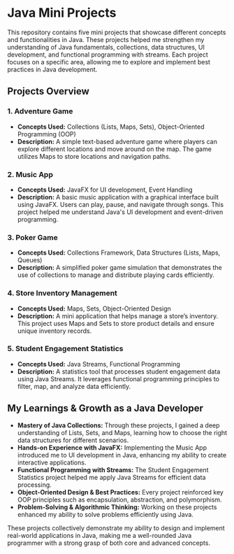 # Java Mini Projects

This repository contains five mini projects that showcase different concepts and functionalities in Java. These projects helped me strengthen my understanding of Java fundamentals, collections, data structures, UI development, and functional programming with streams. Each project focuses on a specific area, allowing me to explore and implement best practices in Java development.

## Projects Overview

### 1. Adventure Game
- **Concepts Used:** Collections (Lists, Maps, Sets), Object-Oriented Programming (OOP)
- **Description:** A simple text-based adventure game where players can explore different locations and move around on the map. The game utilizes Maps to store locations and navigation paths.

### 2. Music App
- **Concepts Used:** JavaFX for UI development, Event Handling
- **Description:** A basic music application with a graphical interface built using JavaFX. Users can play, pause, and navigate through songs. This project helped me understand Java's UI development and event-driven programming.

### 3. Poker Game
- **Concepts Used:** Collections Framework, Data Structures (Lists, Maps, Queues)
- **Description:** A simplified poker game simulation that demonstrates the use of collections to manage and distribute playing cards efficiently.

### 4. Store Inventory Management
- **Concepts Used:** Maps, Sets, Object-Oriented Design
- **Description:** A mini application that helps manage a store’s inventory. This project uses Maps and Sets to store product details and ensure unique inventory records.

### 5. Student Engagement Statistics
- **Concepts Used:** Java Streams, Functional Programming
- **Description:** A statistics tool that processes student engagement data using Java Streams. It leverages functional programming principles to filter, map, and analyze data efficiently.

## My Learnings & Growth as a Java Developer

- **Mastery of Java Collections:** Through these projects, I gained a deep understanding of Lists, Sets, and Maps, learning how to choose the right data structures for different scenarios.
- **Hands-on Experience with JavaFX:** Implementing the Music App introduced me to UI development in Java, enhancing my ability to create interactive applications.
- **Functional Programming with Streams:** The Student Engagement Statistics project helped me apply Java Streams for efficient data processing.
- **Object-Oriented Design & Best Practices:** Every project reinforced key OOP principles such as encapsulation, abstraction, and polymorphism.
- **Problem-Solving & Algorithmic Thinking:** Working on these projects enhanced my ability to solve problems efficiently using Java.

These projects collectively demonstrate my ability to design and implement real-world applications in Java, making me a well-rounded Java programmer with a strong grasp of both core and advanced concepts.
